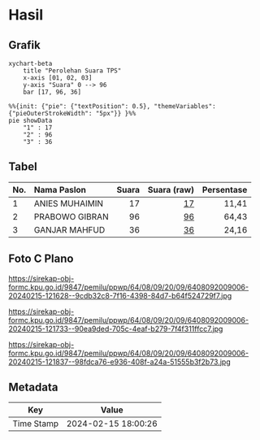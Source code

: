 # Hasil

## Grafik

```mermaid
xychart-beta
    title "Perolehan Suara TPS"
    x-axis [01, 02, 03]
    y-axis "Suara" 0 --> 96
    bar [17, 96, 36]
```

```mermaid
%%{init: {"pie": {"textPosition": 0.5}, "themeVariables": {"pieOuterStrokeWidth": "5px"}} }%%
pie showData
    "1" : 17
    "2" : 96
    "3" : 36
```

## Tabel

| No. | Nama Paslon    | Suara | Suara (raw) | Persentase |
|:--- |:-------------- | -----:| -----------:| ----------:|
| 1   | ANIES MUHAIMIN | 17    | [17][p-1]   | 11,41      |
| 2   | PRABOWO GIBRAN | 96    | [96][p-2]   | 64,43      |
| 3   | GANJAR MAHFUD  | 36    | [36][p-3]   | 24,16      |


[p-1]: https://github.com/gigit-pemilu/pemilu-2024-64-kalimantan-timur/blob/main/pilpres/hitung-suara/sub/64-kalimantan-timur/sub/08-kutai-timur/sub/09-bengalon/sub/2009-tepian-baru/sub/006-tps/sub/paslon-1.txt
[p-2]: https://github.com/gigit-pemilu/pemilu-2024-64-kalimantan-timur/blob/main/pilpres/hitung-suara/sub/64-kalimantan-timur/sub/08-kutai-timur/sub/09-bengalon/sub/2009-tepian-baru/sub/006-tps/sub/paslon-2.txt
[p-3]: https://github.com/gigit-pemilu/pemilu-2024-64-kalimantan-timur/blob/main/pilpres/hitung-suara/sub/64-kalimantan-timur/sub/08-kutai-timur/sub/09-bengalon/sub/2009-tepian-baru/sub/006-tps/sub/paslon-3.txt

## Foto C Plano

https://sirekap-obj-formc.kpu.go.id/9847/pemilu/ppwp/64/08/09/20/09/6408092009006-20240215-121628--9cdb32c8-7f16-4398-84d7-b64f524729f7.jpg

https://sirekap-obj-formc.kpu.go.id/9847/pemilu/ppwp/64/08/09/20/09/6408092009006-20240215-121733--90ea9ded-705c-4eaf-b279-7f4f311ffcc7.jpg

https://sirekap-obj-formc.kpu.go.id/9847/pemilu/ppwp/64/08/09/20/09/6408092009006-20240215-121837--98fdca76-e936-408f-a24a-51555b3f2b73.jpg


## Metadata

| Key        | Value               |
| ---------- | ------------------- |
| Time Stamp | 2024-02-15 18:00:26 |



